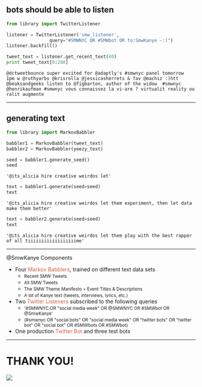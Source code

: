 
## bots should be able to listen

```python
from library import TwitterListener
```
```python
listener = TwitterListener('smw_listener', 
                query="#SMWNYC OR #SMWbot OR to:SmwKanye -:(")
listener.backfill()
```
```python
tweet_text = listener.get_recent_text(40)
print tweet_text[0:288]
```
    @dctweetbounce super excited for @adaptly's #smwnyc panel tomorrow 
    1pm w @ruthyarbs @krisrolla @jessicasherrets & fav @machiz :)htt
    @beaksandgeeks listen to @figbarton, author of the widow  #smwnyc 
    @henrikaufman #smwnyc vous connaissez la vi-are ? virtualit reality ou ralit augmente 

---

## generating text

```python
from library import MarkovBabbler

babbler1 = MarkovBabbler(tweet_text)
babbler2 = MarkovBabbler(yeezy_text)
```
```python
seed = babbler1.generate_seed()
seed
```

    '@its_alicia hire creative weirdos let'

```python
text = babbler1.generate(seed=seed)
text
```

    '@its_alicia hire creative weirdos let them experiment, then let data make them better'

```python
text = babbler2.generate(seed=seed)
text
```

    '@its_alicia hire creative weirdos let them play with the best rapper of all tiiiiiiiiiiiiiiiiiime'

---

@SmwKanye Components

- Four <span style="color:#D75F45">Markov Babblers</span>, trained on different text data sets
  - <small>Recent SMW Tweets</small>
  - <small>All SMW Tweets</small>
  - <small>The SMW Theme Manifesto + Event Titles & Descriptions</small>
  - <small>A lot of Kanye text (tweets, interviews, lyrics, etc.)</small>
- Two <span style="color:#D75F45">Twitter Listeners</span> subscribed to the following queries
  - <small>'#SMWNYC OR "social media week" OR @SMWNYC OR #SMWbot OR @SmwKanye'</small>
  - <small>(#smwnyc OR "social bots" OR "social media week" OR "twitter bots" OR "twitter bot" OR "social bot" OR #SMWbots OR #SMWbot)</small>
- One production <span style="color:#D75F45">Twitter Bot</span> and three test bots

---

# THANK YOU!

![](http://cl.ly/3I111v3J3D3I/Image%202016-02-25%20at%2012.14.50%20AM.png)


